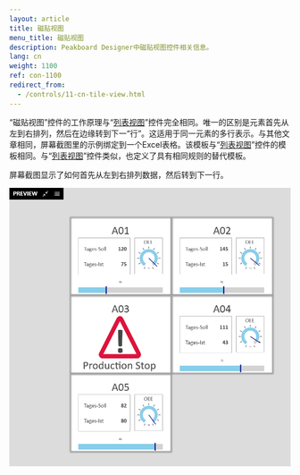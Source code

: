 ```yaml
---
layout: article
title: 磁贴视图
menu_title: 磁贴视图
description: Peakboard Designer中磁贴视图控件相关信息。
lang: cn
weight: 1100
ref: con-1100
redirect_from:
  - /controls/11-cn-tile-view.html
---
```


“磁贴视图”控件的工作原理与“[列表视图](/controls/10-cn-list-view.html)”控件完全相同。唯一的区别是元素首先从左到右排列，然后在边缘转到下一“行”。这适用于同一元素的多行表示。与其他文章相同，屏幕截图里的示例绑定到一个Excel表格。该模板与“[列表视图](/controls/10-cn-list-view.html)”控件的模板相同。与“[列表视图](/controls/10-cn-list-view.html)”控件类似，也定义了具有相同规则的替代模板。

屏幕截图显示了如何首先从左到右排列数据，然后转到下一行。

![image_1](/assets/images/Controls/TileView/tileview1.png)